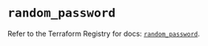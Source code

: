 # `random_password`

Refer to the Terraform Registry for docs: [`random_password`](https://registry.terraform.io/providers/hashicorp/random/3.6.1/docs/resources/password).
